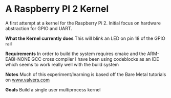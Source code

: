 # A Raspberry PI 2 Kernel

  A first attempt at a kernel for the Raspberry Pi 2.
  Initial focus on hardware abstraction for GPIO and UART.

**What the Kernel currently does**
  This will blink an LED on pin 18 of the GPIO rail
  
**Requirements**
  In order to build the system requires cmake and the ARM-EABI-NONE GCC cross compiler
  I have been using codeblocks as an IDE which seems to work really well with the build system

**Notes**
  Much of this experiment/learning is based off the Bare Metal tutorials on www.valvers.com


**Goals**
  Build a single user multiprocess kernel

